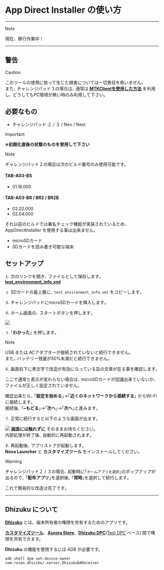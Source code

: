 # App Direct Installer の使い方

---

> [!NOTE]
> 現在、移行作業中！

---

## 警告

> [!CAUTION]
> このツールの使用に依って生じた損害については一切責任を負いません｡  
また､ チャレンジパッド３の場合は､ 通常は [**MTKClientを使用した方法**](https://zenn.dev/s1204it/articles/16fce85441821f) を利用し､ どうしてもPC環境が無い時のみ利用して下さい｡

## 必要なもの

- チャレンジパッド ２ / ３ / Neo / Next  
> [!IMPORTANT]
> **※初期化直後の状態のものを使用して下さい**

> [!NOTE]
> チャレンジパッド２の場合は次のビルド番号のみ使用可能です。  
> #### TAB-A03-BS
> - 01.16.000
> #### TAB-A03-BR / BR2 / BR2B
> - 02.02.000
> - 02.04.000
>
> それ以前のビルドでは署名チェック機能が実装されているため、AppDirectInstaller を使用する事は出来ません。
- microSDカード
- SDカードを読み書き可能な端末

## セットアップ

⒈ 次のリンクを開き､ ファイルとして保存します｡  
[**test_environment_info.xml**](https://gh.s1204.me/AppDirectInstaller/test_environment_info.xml)

⒉ SDカードの最上層に､ `test_environment_info.xml` をコピーします｡  

⒊ チャレンジパッドにmicroSDカードを挿入します｡

⒋ ホーム画面の､ スタートボタンを押します｡

[![](https://github.com/s1204IT/AppDirectInstaller/assets/52069677/7b570b1d-60b5-4186-8080-4fbdde7e6e9c)](#)

⒌ ｢<kbd><b>わかった</b></kbd>｣ を押します｡

> [!NOTE]
> USB または ACアダプターが接続されていないと続行できません｡  
また､ バッテリー残量が50%未満だと続行できません｡  

⒍ 画面右下に黒文字で改造が有効になっている旨の文章が在る事を確認します｡  

ここで通常と表示が変わらない場合は､ microSDカードが認識出来ていないか､ ファイルが正しく設定されていません｡

確認出来たら､ ｢<kbd><b>設定を始める</b></kbd>｣→｢<kbd><b>近くのネットワークから接続する</b></kbd>｣ からWi-Fiに接続します｡  
接続後､ ｢<kbd><b>←もどる</b></kbd>｣→｢<kbd><b>次へ</b></kbd>｣→｢<kbd><b>次へ</b></kbd>｣と進みます｡

⒎ 正常に続行すると以下のような画面が出ます｡

[![](https://github.com/s1204IT/AppDirectInstaller/assets/52069677/8b883890-c60a-4043-9636-ea90e6730516)](#)
**画面には触れずに** そのままお待ちください｡  
内部処理が終了後､ 自動的に再起動されます｡

⒏ 再起動後､ アプリストアが起動します。  
**Nova Launcher** と **カスタマイズツール** をインストールしてください。

> [!WARNING]
> チャレンジパッド２ / ３の場合､ 起動時に｢`ホームアプリを選択`｣のポップアップが出るので､ ｢<kbd><b>配布アプリ</b></kbd>｣を選択後､ ｢<kbd><b>常時</b></kbd>｣を選択して続行します｡

これで簡易的な改造は完了です｡

---

## Dhizuku について

[**Dhizuku**](https://github.com/iamr0s/Dhizuku) とは、端末所有者の権限を共有するためのアプリです。

[**カスタマイズツール**](https://github.com/Kobold831/CPadCustomizeTool)、[**Aurora Store**](https://gitlab.com/AuroraOSS/AuroraStore)、[**Dhizuku DPC**](https://github.com/Kobold831/DhizukuDPC)([Test DPC](https://github.com/googlsamples/android-testdpc) ベース) 間で権限を共有できます。

**Dhizuku** の機能を使用するには ADB が必要です。
```
adb shell dpm set-device-owner com.rosan.dhiziku/.server.DhizukuDAReceiver
```
